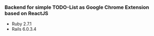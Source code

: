 ### Backend for simple TODO-List as Google Chrome Extension based on ReactJS

- Ruby 2.7.1
- Rails 6.0.3.4
